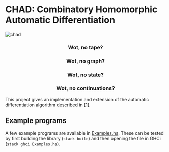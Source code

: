 # CHAD: Combinatory Homomorphic Automatic Differentiation
![chad](https://upload.wikimedia.org/wikipedia/commons/thumb/7/77/KilroySchematic.svg/1024px-KilroySchematic.svg.png)
### <div align="center">Wot, no tape?</div>
### <div align="center">Wot, no graph?</div>
### <div align="center">Wot, no state?</div>
### <div align="center">Wot, no continuations?</div>

This project gives an implementation and extension of the automatic differentiation algorithm described in [[1]](https://arxiv.org/abs/2007.05283).

## Example programs
A few example programs are available in [Examples.hs](./Examples.hs). These can be tested by first building the library (`stack build`) and then opening the file in GHCi (`stack ghci Examples.hs`).


